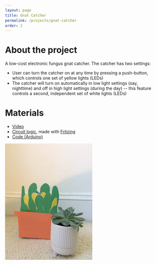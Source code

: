 ```yaml
---
layout: page
title: Gnat Catcher
permalink: /projects/gnat-catcher
order: 2
---
```

# About the project

A low-cost electronic fungus gnat catcher. The catcher has two settings:
 *  User can turn the catcher on at any time by pressing a push-button, which controls one set of yellow lights (LEDs)
 *  The catcher will turn on automatically in low light settings (say, nighttime) and off in high light settings (during the day) -- this feature controls a second, independent set of white lights (LEDs)
 
# Materials

* [Video](https://youtu.be/4O3Kp7wESNQ)
* [Circuit logic](https://github.com/annabelrothschild/images/gc-circuit.pdf), made with [Fritzing](https://fritzing.org/)
* [Code (Arduino)](https://github.com/annabelrothschild/Gnat-Catcher)

![Photo of the gnat catcher.](/images/gnat-catcher.png)

